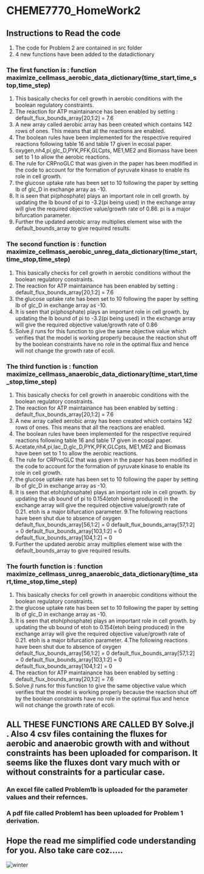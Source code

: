 # CHEME7770_HomeWork2

## Instructions to Read the code
1. The code for Problem 2 are contained in src folder
2. 4 new functions have been added to the datadictionary

### The first function is : function maximize_cellmass_aerobic_data_dictionary(time_start,time_stop,time_step)
1. This basically checks for cell growth in aerobic conditions with the boolean regulatory constraints.
2. The reaction for ATP maintainance has been enabled by setting : default_flux_bounds_array[20,1:2] = 7.6
3. A new array called aerobic array has been created which contains 142 rows of ones. This means that all the reactions are enabled.
4. The boolean rules have been implemented for the respective required reactions following table 16 and table 17 given in ecosal paper.
5. oxygen,nh4,pi,glc_D,PYK,PFK,GLCpts, ME1,ME2 and Biomass have been set to 1 to allow the aerobic reactions. 
6. The rule for CRPnoGLC that was given in the paper has been modified in the code to account for the formation of pyruvate kinase to enable its role in cell growth.
7. the glucose uptake rate has been set to 10 following the paper by setting lb of glc_D in exchange array as -10.
8. It is seen that pi(phosphate) plays an important role in cell growth. by updating the lb bound of pi to -3.2(pi being used) in the exchange array will give the required objective value/growth rate of 0.86. pi is a major bifurcation parameter.
9. Further the updated aerobic array multiplies element wise with the default_bounds_array to give required results.

### The second function is : function maximize_cellmass_aerobic_unreg_data_dictionary(time_start,time_stop,time_step)
1. This basically checks for cell growth in aerobic conditions without the boolean regulatory constraints.
2. The reaction for ATP maintainance has been enabled by setting : default_flux_bounds_array[20,1:2] = 7.6
3. the glucose uptake rate has been set to 10 following the paper by setting lb of glc_D in exchange array as -10.
4. It is seen that pi(phosphate) plays an important role in cell growth. by updating the lb bound of pi to -3.2(pi being used) in the exchange array will give the required objective value/growth rate of 0.86
9. Solve.jl runs for this function to give the same objective value which verifies that the model is working properly because the reaction shut off by the boolean constraints have no role in the optimal flux and hence will not change the growth rate of ecoli.

### The third function is : function maximize_cellmass_anaerobic_data_dictionary(time_start,time_stop,time_step)
1. This basically checks for cell growth in anaerobic conditions with the boolean regulatory constraints.
2. The reaction for ATP maintainance has been enabled by setting : default_flux_bounds_array[20,1:2] = 7.6
3. A new array called aerobic array has been created which contains 142 rows of ones. This means that all the reactions are enabled.
4. The boolean rules have been implemented for the respective required reactions following table 16 and table 17 given in ecosal paper.
5. Acetate,nh4,pi,lac_D,glc_D,PYK,PFK,GLCpts, ME1,ME2 and Biomass have been set to 1 to allow the aerobic reactions. 
6. The rule for CRPnoGLC that was given in the paper has been modified in the code to account for the formation of pyruvate kinase to enable its role in cell growth.
7. the glucose uptake rate has been set to 10 following the paper by setting lb of glc_D in exchange array as -10.
8. It is seen that etoh(phosphate) plays an important role in cell growth. by updating the ub bound of pi to 0.154(etoh being produced) in the exchange array will give the required objective value/growth rate of 0.21. etoh is a major bifurcation parameter.
9.The following reactions have been shut due to absence of oxygen
   default_flux_bounds_array[56,1:2] = 0
	 default_flux_bounds_array[57,1:2] = 0
	 default_flux_bounds_array[103,1:2] = 0
	 default_flux_bounds_array[104,1:2] = 0
10. Further the updated aerobic array multiplies element wise with the default_bounds_array to give required results.

### The fourth function is : function maximize_cellmass_unreg_anaerobic_data_dictionary(time_start,time_stop,time_step)
1. This basically checks for cell growth in anaerobic conditions without the boolean regulatory constraints.
2. the glucose uptake rate has been set to 10 following the paper by setting lb of glc_D in exchange array as -10.
3. It is seen that etoh(phosphate) plays an important role in cell growth. by updating the ub bound of etoh to 0.154(etoh being produced) in the exchange array will give the required objective value/growth rate of 0.21. etoh is a major bifurcation parameter.
4.The following reactions have been shut due to absence of oxygen
   default_flux_bounds_array[56,1:2] = 0
	 default_flux_bounds_array[57,1:2] = 0
	 default_flux_bounds_array[103,1:2] = 0
	 default_flux_bounds_array[104,1:2] = 0
5. The reaction for ATP maintainance has been enabled by setting : default_flux_bounds_array[20,1:2] = 7.6
6. Solve.jl runs for this function to give the same objective value which verifies that the model is working properly because the reaction shut off by the boolean constraints have no role in the optimal flux and hence will not change the growth rate of ecoli.
## ALL THESE FUNCTIONS ARE CALLED BY Solve.jl . Also 4 csv files containing the fluxes for aerobic and anaerobic growth with and without constraints has been uploaded for comparison. It seems like the fluxes dont vary much with or without constraints for a particular case.

### An excel file called Problem1b is uploaded for the parameter values and their refernces.

### A pdf file called Problem1 has been uploaded for Problem 1 derivation.

## Hope the read me simplified code understanding for you. Also take care coz.....

![winter](https://user-images.githubusercontent.com/35979747/36880051-b7bd5594-1d94-11e8-9032-694c94025c66.jpg)

